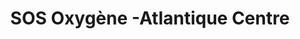 ---
title: "SOS Oxygène -Atlantique Centre"
url: /floirac/sos-oxygene-atlantique-centre/
shop: approvisionnement médical
---